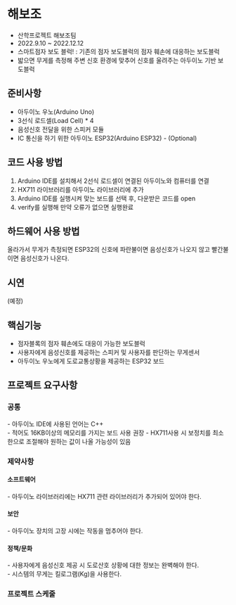# 해보조
- 산학프로젝트 해보조팀
- 2022.9.10 ~ 2022.12.12
- 스마트점자 보도 블럭! : 기존의 점자 보도블럭의 점자 훼손에 대응하는 보도블럭
- 밟으면 무게를 측정해 주변 신호 환경에 맞추어 신호를 울려주는 아두이노 기반 보도블럭

## 준비사항
- 아두이노 우노(Arduino Uno)
- 3선식 로드셀(Load Cell) * 4
- 음성신호 전달을 위한 스피커 모듈
- IC 통신을 하기 위한 아두이노 ESP32(Arduino ESP32) - (Optional)

## 코드 사용 방법
1. Arduino IDE를 설치해서 2선식 로드셀이 연결된 아두이노와 컴퓨터를 연결
2. HX711 라이브러리를 아두이노 라이브러리에 추가
3. Arduino IDE를 실행시켜 맞는 보드를 선택 후, 다운받은 코드를 open
4. verify를 실행해 만약 오류가 없으면 실행완료

## 하드웨어 사용 방법
 올라가서 무게가 측정되면 ESP32의 신호에 파란불이면 음성신호가 나오지 않고 빨간불이면 음성신호가 나온다.
 
 ## 시연
 (예정)
 
 ## 핵심기능
 - 점자블록의 점자 훼손에도 대응이 가능한 보도블럭
 - 사용자에게 음성신호를 제공하는 스피커 및 사용자를 판단하는 무게센서
 - 아두이노 우노에게 도로교통상황을 제공하는 ESP32 보드
 
 ## 프로젝트 요구사항
 <H3>공통</H3>
- 아두이노 IDE에 사용된 언어는 C++ <br/>
- 적어도 16KB이상의 메모리를 가지는 보드 사용 권장
- HX711사용 시 보정치를 최소한으로 조절해야 원하는 값이 나올 가능성이 있음
    
<H3>제약사항</H3>
<H4>소프트웨어</H4>
- 아두이노 라이브러리에는 HX711 관련 라이브러리가 추가되어 있어야 한다.

<H4>보안</H4>
- 아두이노 장치의 고장 시에는 작동을 멈추어야 한다.

<H4>정책/문화</H4>
- 사용자에게 음성신호 제공 시 도로산호 상황에 대한 정보는 완벽해야 한다.<br/>
- 시스템의 무게는 킬로그램(Kg)을 사용한다.
  
<H3>프로젝트 스케줄</H3>
